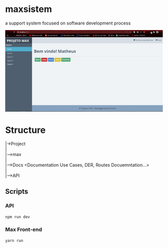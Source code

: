 # maxsistem
a support system focused on software development process

![alt text](https://github.com/matheuspereiradev/maxsistem/blob/main/print.jpg?raw=true)

# Structure

|->Project </br>
|</br>
|-->max  <the project front-end react></br>
|</br>
|-->Docs <Documentation Use Cases, DER, Routes Docuemntation...></br>
|</br>
|-->API <API></br>


## Scripts

### API

``npm run dev``

### Max Front-end

``yarn run``
